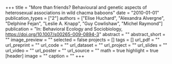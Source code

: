 +++
title = "More than friends? Behavioural and genetic aspects of heterosexual associations in wild chacma baboons"
date = "2010-01-01"
publication_types = ["2"]
authors = ["Elise Huchard", "Alexandra Alvergne", "Delphine Fejan", "Leslie A. Knapp", "Guy Cowlishaw", "Michel Raymond"]
publication = "In: Behavioral Ecology and Sociobiology, https://doi.org/10.1007/s00265-009-0894-3"
abstract = ""
abstract_short = ""
image_preview = ""
selected = false
projects = []
tags = []
url_pdf = ""
url_preprint = ""
url_code = ""
url_dataset = ""
url_project = ""
url_slides = ""
url_video = ""
url_poster = ""
url_source = ""
math = true
highlight = true
[header]
image = ""
caption = ""
+++
